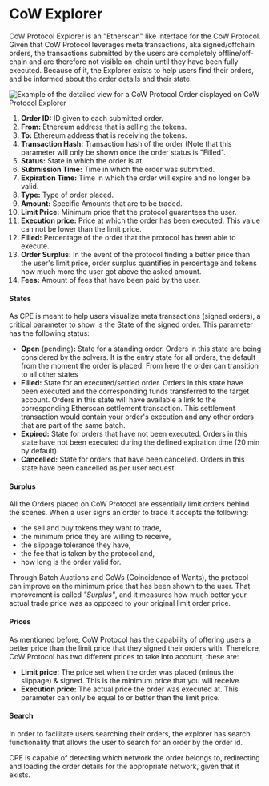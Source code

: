 # CoW Explorer

CoW Protocol Explorer is an "Etherscan" like interface for the CoW Protocol. Given that CoW Protocol leverages meta transactions, aka signed/offchain orders, the transactions submitted by the users are completely offline/off-chain and are therefore not visible on-chain until they have been fully executed. Because of it, the Explorer exists to help users find their orders, and be informed about the order details and their state.

![Example of the detailed view for a CoW Protocol Order displayed on CoW Protocol Explorer](<../.gitbook/assets/Cow\_Explorer (1).png>)

1. **Order ID:** ID given to each submitted order.
2. **From:** Ethereum address that is selling the tokens.
3. **To:** Ethereum address that is receiving the tokens.
4. **Transaction Hash:** Transaction hash of the order (Note that this parameter will only be shown once the order status is "Filled".
5. **Status:** State in which the order is at.
6. **Submission Time:** Time in which the order was submitted.
7. **Expiration Time:** Time in which the order will expire and no longer be valid.
8. **Type:** Type of order placed.
9. **Amount:** Specific Amounts that are to be traded.
10. **Limit Price:** Minimum price that the protocol guarantees the user.
11. **Execution price:** Price at which the order has been executed. This value can not be lower than the limit price.
12. **Filled:** Percentage of the order that the protocol has been able to execute.
13. **Order Surplus:** In the event of the protocol finding a better price than the user's limit price, order surplus quantifies in percentage and tokens how much more the user got above the asked amount.
14. **Fees:** Amount of fees that have been paid by the user.

#### States

As CPE is meant to help users visualize meta transactions (signed orders), a critical parameter to show is the State of the signed order. This parameter has the following status:

* **Open** (pending)**:** State for a standing order. Orders in this state are being considered by the solvers. It is the entry state for all orders, the default from the moment the order is placed. From here the order can transition to all other states
* **Filled:** State for an executed/settled order. Orders in this state have been executed and the corresponding funds transferred to the target account. Orders in this state will have available a link to the corresponding Etherscan settlement transaction. This settlement transaction would contain your order's execution and any other orders that are part of the same batch.
* **Expired:** State for orders that have not been executed. Orders in this state have not been executed during the defined expiration time (20 min by default).
* **Cancelled:** State for orders that have been cancelled. Orders in this state have been cancelled as per user request.

#### Surplus

All the Orders placed on CoW Protocol are essentially limit orders behind the scenes. When a user signs an order to trade it accepts the following:

* the sell and buy tokens they want to trade,
* the minimum price they are willing to receive,
* the slippage tolerance they have,
* the fee that is taken by the protocol and,
* how long is the order valid for.

Through Batch Auctions and CoWs (Coincidence of Wants), the protocol can improve on the minimum price that has been shown to the user. That improvement is called _"Surplus"_, and it measures how much better your actual trade price was as opposed to your original limit order price.

#### Prices

As mentioned before, CoW Protocol has the capability of offering users a better price than the limit price that they signed their orders with. Therefore, CoW Protocol has two different prices to take into account, these are:

* **Limit price:** The price set when the order was placed (minus the slippage) & signed. This is the minimum price that you will receive.
* **Execution price:** The actual price the order was executed at. This parameter can only be equal to or better than the limit price.

#### Search

In order to facilitate users searching their orders, the explorer has search functionality that allows the user to search for an order by the order id.

CPE is capable of detecting which network the order belongs to, redirecting and loading the order details for the appropriate network, given that it exists.
